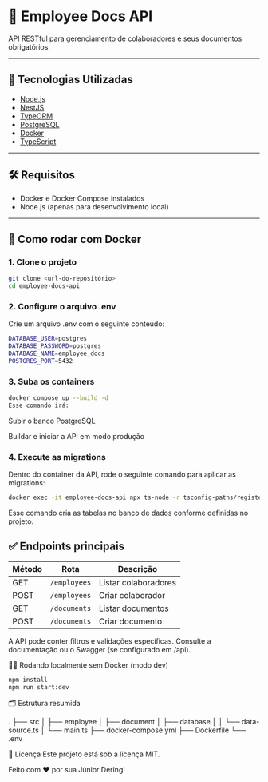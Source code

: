 # 📁 Employee Docs API

API RESTful para gerenciamento de colaboradores e seus documentos obrigatórios.

---

## 🚀 Tecnologias Utilizadas

- [Node.js](https://nodejs.org/)
- [NestJS](https://nestjs.com/)
- [TypeORM](https://typeorm.io/)
- [PostgreSQL](https://www.postgresql.org/)
- [Docker](https://www.docker.com/)
- [TypeScript](https://www.typescriptlang.org/)

---

## 🛠️ Requisitos

- Docker e Docker Compose instalados
- Node.js (apenas para desenvolvimento local)

---

## 🧪 Como rodar com Docker

### 1. Clone o projeto

```bash
git clone <url-do-repositório>
cd employee-docs-api
```
### 2. Configure o arquivo .env
Crie um arquivo .env com o seguinte conteúdo:

```bash
DATABASE_USER=postgres
DATABASE_PASSWORD=postgres
DATABASE_NAME=employee_docs
POSTGRES_PORT=5432
```

### 3. Suba os containers

```bash
docker compose up --build -d
Esse comando irá:
```

Subir o banco PostgreSQL

Buildar e iniciar a API em modo produção

### 4. Execute as migrations
Dentro do container da API, rode o seguinte comando para aplicar as migrations:

```bash
docker exec -it employee-docs-api npx ts-node -r tsconfig-paths/register ./node_modules/typeorm/cli.js migration:run -d src/database/data-source.ts
```
Esse comando cria as tabelas no banco de dados conforme definidas no projeto.

## ✅ Endpoints principais
| Método | Rota         | Descrição            |
| ------ | ------------ | -------------------- |
| GET    | `/employees` | Listar colaboradores |
| POST   | `/employees` | Criar colaborador    |
| GET    | `/documents` | Listar documentos    |
| POST   | `/documents` | Criar documento      |

A API pode conter filtros e validações específicas. Consulte a documentação ou o Swagger (se configurado em /api).

🧑‍💻 Rodando localmente sem Docker (modo dev)
```bash
npm install
npm run start:dev
```
🗂 Estrutura resumida

.
├── src
│   ├── employee
│   ├── document
│   ├── database
│   │   └── data-source.ts
│   └── main.ts
├── docker-compose.yml
├── Dockerfile
└── .env


📃 Licença
Este projeto está sob a licença MIT.

Feito com ❤️ por sua Júnior Dering!
